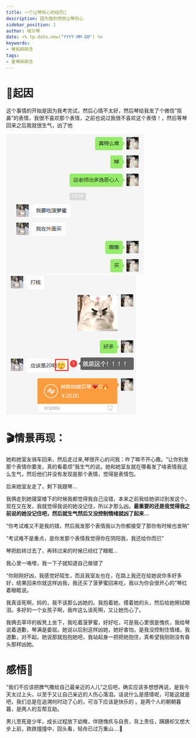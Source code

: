 ```yaml
---
title: 一个让琴伤心的经历💝
description: 因为我的愤怒让琴伤心
sidebar_position: 1
author: 啵贝琴
date: <% tp.date.now("YYYY-MM-DD") %>
keywords:
- 琴和碎碎念
tags: 
- 爱琴碎碎念
---
```


# 🔎起因
这个事情的开始是因为我考完试，然后心情不太好，然后琴给我发了个微信“抠鼻”的表情，我很不喜欢那个表情，之前也说过我很不喜欢这个表情！，然后等琴回来之后我就很生气，凶了他

![Pasted image 20230219180938.png](../../static/life_Page/LOVE/Pasted%20image%2020230219180938.png)
![Pasted image 20230219181136.png](../../static/life_Page/LOVE/Pasted%20image%2020230219181136.png)

# 🎬情景再现：
她和她室友骑车回来，然后走过来,琴很开心的问我：咋了嘛不开心撒。“让你别发那个表情你要发，真的看着烦”我生气的说。她和她室友就在哪看发了啥表情我这么生气，然后他们并没有发现是那个表情，觉得是表情包。

后来她室友走了，剩下我跟琴...

我俩走到她寝室楼下的时候我都觉得我自己没错，本来之前我给她讲过别发这个，现在又在发，我就觉得我说的她没记住，所以才那么凶。**最重要的还是我觉得我之前说的她没记住吧，然后就生气然后又没控制情绪就凶了起来...**

“你考试难又不是我的错，然后我发那个表情我以为你都接受了那你有时候也发呐”

“考试难不是重点，是你发那个表情我觉得你在阴阳我，我还给你而已”

琴把脸转过去了，再转过来的时候已经红了眼眶...

我心里一咯噔，我一下子就知道自己做错了

“你刚刚好凶，我感觉好陌生，而且我室友也在，在路上我还在给她说你多好多好，结果回来你就这样凶我，我还买了菠萝蜜回来吃，我以为你会很开心的”琴红着眼眶说。

我真该死啊，妈的，我不该那么凶她的。我抱着她，摸着她的头，然后给她擦拭眼泪。多好的一个女孩子啊，我咋这么该死啊，又让她伤心了。

我俩去草坪的板凳上坐下，我吃着菠萝蜜，好好吃，可是我心里很是愧疚，我给琴说着道歉，琴满是委屈。她说以后别这样凶她，她好害怕，是我没控制住情绪，我道歉，对不起。她说那就抱抱她吧，我站起身一把把她抱住，真希望我刚刚没有昏头那样凶她。

# 感悟💙
“我们不应该把脾气撒给自己最亲近的人儿”之后吧，确实应该多想想再说，是我今天太过上头，以至于又让自己亲近的人伤心落泪。话说什么是感情呢，可能这就是吧，我们总是在追溯何时动了心的，可当下应该是快乐的 。是两个人的朝朝暮暮，是两人的互帮互助。

男儿至死是少年，成长过程放下幼稚，伴随愧疚与自责，背上责任，蹒跚却又想大步上前，跌跌撞撞中，回头看，轻舟已过万重山....💭

